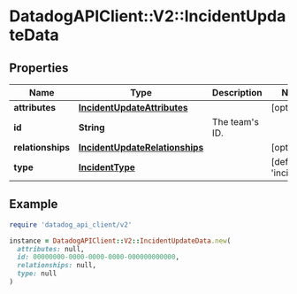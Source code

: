 # DatadogAPIClient::V2::IncidentUpdateData

## Properties

| Name              | Type                                                              | Description        | Notes                            |
| ----------------- | ----------------------------------------------------------------- | ------------------ | -------------------------------- |
| **attributes**    | [**IncidentUpdateAttributes**](IncidentUpdateAttributes.md)       |                    | [optional]                       |
| **id**            | **String**                                                        | The team&#39;s ID. |                                  |
| **relationships** | [**IncidentUpdateRelationships**](IncidentUpdateRelationships.md) |                    | [optional]                       |
| **type**          | [**IncidentType**](IncidentType.md)                               |                    | [default to &#39;incidents&#39;] |

## Example

```ruby
require 'datadog_api_client/v2'

instance = DatadogAPIClient::V2::IncidentUpdateData.new(
  attributes: null,
  id: 00000000-0000-0000-0000-000000000000,
  relationships: null,
  type: null
)
```
